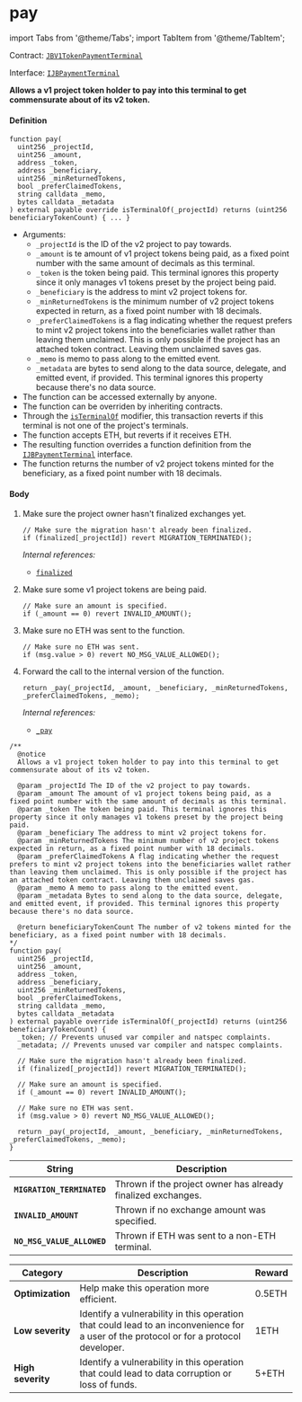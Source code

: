 # pay

import Tabs from '@theme/Tabs';
import TabItem from '@theme/TabItem';

Contract: [`JBV1TokenPaymentTerminal`](/docs/dev/v3/api/contracts/or-payment-terminals/jbv1tokenpaymentterminal/README.md)​‌

Interface: [`IJBPaymentTerminal`](/docs/dev/v3/api/interfaces/ijbpaymentterminal.md)

<Tabs>
<TabItem value="Step by step" label="Step by step">

**Allows a v1 project token holder to pay into this terminal to get commensurate about of its v2 token.**

#### Definition

```
function pay(
  uint256 _projectId,
  uint256 _amount,
  address _token,
  address _beneficiary,
  uint256 _minReturnedTokens,
  bool _preferClaimedTokens,
  string calldata _memo,
  bytes calldata _metadata
) external payable override isTerminalOf(_projectId) returns (uint256 beneficiaryTokenCount) { ... }
```

* Arguments:
  * `_projectId` is the ID of the v2 project to pay towards.
  * `_amount` is te amount of v1 project tokens being paid, as a fixed point number with the same amount of decimals as this terminal.
  * `_token` is the token being paid. This terminal ignores this property since it only manages v1 tokens preset by the project being paid.
  * `_beneficiary` is the address to mint v2 project tokens for.
  * `_minReturnedTokens` is the minimum number of v2 project tokens expected in return, as a fixed point number with 18 decimals.
  * `_preferClaimedTokens` is a flag indicating whether the request prefers to mint v2 project tokens into the beneficiaries wallet rather than leaving them unclaimed. This is only possible if the project has an attached token contract. Leaving them unclaimed saves gas.
  * `_memo` is memo to pass along to the emitted event.
  * `_metadata` are bytes to send along to the data source, delegate, and emitted event, if provided. This terminal ignores this property because there's no data source.
* The function can be accessed externally by anyone.
* The function can be overriden by inheriting contracts.
* Through the [`isTerminalOf`](/docs/dev/v3/api/contracts/or-payment-terminals/jbv1tokenpaymentterminal/modifiers/isterminalof.md) modifier, this transaction reverts if this terminal is not one of the project's terminals.
* The function accepts ETH, but reverts if it receives ETH.
* The resulting function overrides a function definition from the [`IJBPaymentTerminal`](/docs/dev/v3/api/interfaces/ijbpaymentterminal.md) interface.
* The function returns the number of v2 project tokens minted for the beneficiary, as a fixed point number with 18 decimals.

#### Body

1.  Make sure the project owner hasn't finalized exchanges yet.

    ```
    // Make sure the migration hasn't already been finalized.
    if (finalized[_projectId]) revert MIGRATION_TERMINATED();
    ```

    _Internal references:_

    * [`finalized`](/docs/dev/v3/api/contracts/or-payment-terminals/jbv1tokenpaymentterminal/properties/finalized.md)

2.  Make sure some v1 project tokens are being paid.

    ```
    // Make sure an amount is specified.
    if (_amount == 0) revert INVALID_AMOUNT();
    ```

3.  Make sure no ETH was sent to the function.

    ```
    // Make sure no ETH was sent.
    if (msg.value > 0) revert NO_MSG_VALUE_ALLOWED();
    ```

4.  Forward the call to the internal version of the function.

    ```
    return _pay(_projectId, _amount, _beneficiary, _minReturnedTokens, _preferClaimedTokens, _memo);
    ```

    _Internal references:_

    * [`_pay`](/docs/dev/v3/api/contracts/or-payment-terminals/jbv1tokenpaymentterminal/write/-_pay.md)

</TabItem>

<TabItem value="Code" label="Code">

```
/**
  @notice
  Allows a v1 project token holder to pay into this terminal to get commensurate about of its v2 token.

  @param _projectId The ID of the v2 project to pay towards.
  @param _amount The amount of v1 project tokens being paid, as a fixed point number with the same amount of decimals as this terminal.
  @param _token The token being paid. This terminal ignores this property since it only manages v1 tokens preset by the project being paid.
  @param _beneficiary The address to mint v2 project tokens for.
  @param _minReturnedTokens The minimum number of v2 project tokens expected in return, as a fixed point number with 18 decimals.
  @param _preferClaimedTokens A flag indicating whether the request prefers to mint v2 project tokens into the beneficiaries wallet rather than leaving them unclaimed. This is only possible if the project has an attached token contract. Leaving them unclaimed saves gas.
  @param _memo A memo to pass along to the emitted event.
  @param _metadata Bytes to send along to the data source, delegate, and emitted event, if provided. This terminal ignores this property because there's no data source.

  @return beneficiaryTokenCount The number of v2 tokens minted for the beneficiary, as a fixed point number with 18 decimals.
*/
function pay(
  uint256 _projectId,
  uint256 _amount,
  address _token,
  address _beneficiary,
  uint256 _minReturnedTokens,
  bool _preferClaimedTokens,
  string calldata _memo,
  bytes calldata _metadata
) external payable override isTerminalOf(_projectId) returns (uint256 beneficiaryTokenCount) {
  _token; // Prevents unused var compiler and natspec complaints.
  _metadata; // Prevents unused var compiler and natspec complaints.

  // Make sure the migration hasn't already been finalized.
  if (finalized[_projectId]) revert MIGRATION_TERMINATED();

  // Make sure an amount is specified.
  if (_amount == 0) revert INVALID_AMOUNT();

  // Make sure no ETH was sent.
  if (msg.value > 0) revert NO_MSG_VALUE_ALLOWED();

  return _pay(_projectId, _amount, _beneficiary, _minReturnedTokens, _preferClaimedTokens, _memo);
}
```

</TabItem>

<TabItem value="Errors" label="Errors">

| String                       | Description                                             |
| ---------------------------- | ------------------------------------------------------- |
| **`MIGRATION_TERMINATED`** | Thrown if the project owner has already finalized exchanges. |
| **`INVALID_AMOUNT`** | Thrown if no exchange amount was specified. |
| **`NO_MSG_VALUE_ALLOWED`** | Thrown if ETH was sent to a non-ETH terminal. |

</TabItem>


<TabItem value="Bug bounty" label="Bug bounty">

| Category          | Description                                                                                                                            | Reward |
| ----------------- | -------------------------------------------------------------------------------------------------------------------------------------- | ------ |
| **Optimization**  | Help make this operation more efficient.                                                                                               | 0.5ETH |
| **Low severity**  | Identify a vulnerability in this operation that could lead to an inconvenience for a user of the protocol or for a protocol developer. | 1ETH   |
| **High severity** | Identify a vulnerability in this operation that could lead to data corruption or loss of funds.                                        | 5+ETH  |

</TabItem>
</Tabs>
